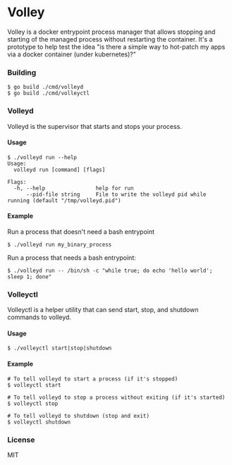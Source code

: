 Volley
======

Volley is a docker entrypoint process manager that allows stopping and starting of the managed process without restarting the container. It's a prototype to help test the idea "is there a simple way to hot-patch my apps via a docker container (under kubernetes)?"

### Building

```
$ go build ./cmd/volleyd
$ go build ./cmd/volleyctl
```

### Volleyd

Volleyd is the supervisor that starts and stops your process.

#### Usage

```
$ ./volleyd run --help
Usage:
  volleyd run [command] [flags]

Flags:
  -h, --help                help for run
      --pid-file string     File to write the volleyd pid while running (default "/tmp/volleyd.pid")
```

#### Example

Run a process that doesn't need a bash entrypoint

```
$ ./volleyd run my_binary_process
```

Run a process that needs a bash entrypoint:

```
$ ./volleyd run -- /bin/sh -c "while true; do echo 'hello world'; sleep 1; done"
```


### Volleyctl

Volleyctl is a helper utility that can send start, stop, and shutdown commands to volleyd.

#### Usage

```
$ ./volleyctl start|stop|shutdown
```

#### Example

```
# To tell volleyd to start a process (if it's stopped)
$ volleyctl start

# To tell volleyd to stop a process without exiting (if it's started)
$ volleyctl stop

# To tell volleyd to shutdown (stop and exit)
$ volleyctl shutdown
```

### License

MIT

